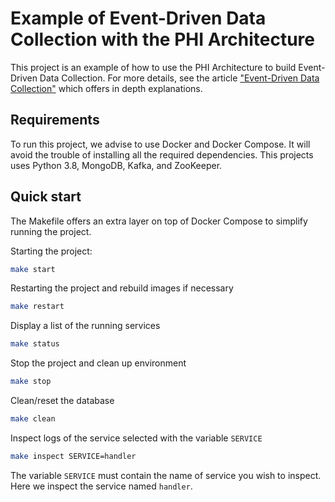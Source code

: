 # Example of Event-Driven Data Collection with the PHI Architecture

This project is an example of how to use the PHI Architecture to build Event-Driven Data Collection.
For more details, see the article ["Event-Driven Data Collection"][1] which offers in depth explanations.

## Requirements

To run this project, we advise to use Docker and Docker Compose.
It will avoid the trouble of installing all the required dependencies.
This projects uses Python 3.8, MongoDB, Kafka, and ZooKeeper.

## Quick start

The Makefile offers an extra layer on top of Docker Compose to simplify running the project.

Starting the project:
```bash
make start
``` 

Restarting the project and rebuild images if necessary
```bash
make restart
```

Display a list of the running services
```bash
make status
```

Stop the project and clean up environment
```bash
make stop
```

Clean/reset the database
```bash
make clean
```

Inspect logs of the service selected with the variable `SERVICE`
```bash
make inspect SERVICE=handler
```
The variable `SERVICE` must contain the name of service you wish to inspect.  
Here we inspect the service named `handler`.


[1]: https://medium.com/phi-skills
